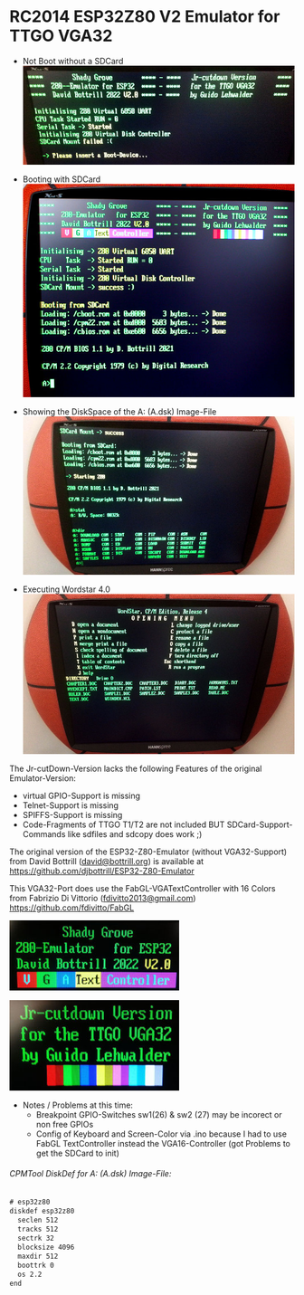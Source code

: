 # RC2014 ESP32Z80 V2 Emulator for TTGO VGA32

- Not Boot without a SDCard
![No Boot without a SDCard](https://github.com/guidol70/RC2014_ESP32_Z80_Emulator_VGA32/blob/main/Pictures/RC2014_VGA32_NoBoot.jpg)

- Booting with SDCard<br/>
![Booting with SDCard](https://github.com/guidol70/RC2014_ESP32_Z80_Emulator_VGA32/blob/main/Pictures/ESP32Z80_VGAText_3.jpg)

- Showing the DiskSpace of the A: (A.dsk) Image-File
![SHowing the DiskSpace](https://github.com/guidol70/RC2014_ESP32_Z80_Emulator_VGA32/blob/main/Pictures/RC2014_VGA32_DiskSpace.jpg)

- Executing Wordstar 4.0
![Executing Wordstar](https://github.com/guidol70/RC2014_ESP32_Z80_Emulator_VGA32/blob/main/Pictures/RC2014_VGA32_Wordstar.jpg)

The Jr-cutDown-Version lacks the following Features of the original Emulator-Version:
- virtual GPIO-Support is missing
- Telnet-Support is missing
- SPIFFS-Support is missing
- Code-Fragments of TTGO T1/T2 are not included
BUT
SDCard-Support-Commands like sdfiles and sdcopy does work ;)

The original version of the ESP32-Z80-Emulator (without VGA32-Support)<br/>
from David Bottrill (david@bottrill.org) is available at<br/>
https://github.com/djbottrill/ESP32-Z80-Emulator

This VGA32-Port does use the FabGL-VGATextController with 16 Colors<br/>
from Fabrizio Di Vittorio (fdivitto2013@gmail.com)<br/>
https://github.com/fdivitto/FabGL

![VGATextColor_1](https://github.com/guidol70/RC2014_ESP32_Z80_Emulator_VGA32/blob/main/Pictures/ESP32Z80_VGAText_1.jpg)

![VGATextColor_2](https://github.com/guidol70/RC2014_ESP32_Z80_Emulator_VGA32/blob/main/Pictures/ESP32Z80_VGAText_2.jpg)

- Notes / Problems at this time:
  - Breakpoint GPIO-Switches sw1(26) & sw2 (27) may be incorect or non free GPIOs
  - Config of Keyboard and Screen-Color via .ino because I had to use FabGL TextController
    instead the VGA16-Controller (got Problems to get the SDCard to init)
  

###### CPMTool DiskDef for A: (A.dsk) Image-File:

```
# esp32z80
diskdef esp32z80
  seclen 512
  tracks 512
  sectrk 32
  blocksize 4096
  maxdir 512
  boottrk 0
  os 2.2
end
```
